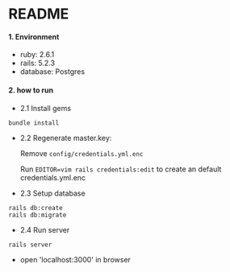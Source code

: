 # README

#### 1. Environment
* ruby: 2.6.1
* rails: 5.2.3
* database: Postgres

#### 2. how to run
* 2.1 Install gems
````
bundle install
````
* 2.2 Regenerate master.key:

  Remove ```config/credentials.yml.enc```

  Run ```EDITOR=vim rails credentials:edit``` to create an default credentials.yml.enc
* 2.3 Setup database
````
rails db:create
rails db:migrate
`````
* 2.4 Run server
````
rails server
````
* open 'localhost:3000' in browser

